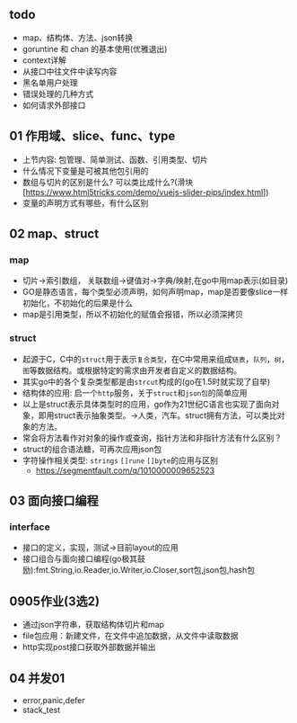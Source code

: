 ## todo
- map、结构体、方法、json转换
- goruntine 和 chan 的基本使用(优雅退出)
- context详解
- 从接口中往文件中读写内容
- 黑名单用户处理
- 错误处理的几种方式
- 如何请求外部接口

## 01 作用域、slice、func、type
- 上节内容: 包管理、简单测试、函数、引用类型、切片
- 什么情况下变量是可被其他包引用的
- 数组与切片的区别是什么? 可以类比成什么?(滑块[https://www.html5tricks.com/demo/vuejs-slider-pips/index.html])
- 变量的声明方式有哪些，有什么区别

## 02 map、struct
### map
- 切片->索引数组， 关联数组->键值对->字典/映射,在go中用map表示(如目录)
- GO是静态语言，每个类型必须声明，如何声明map，map是否要像slice一样初始化，不初始化的后果是什么
- map是引用类型，所以不初始化的赋值会报错，所以必须深拷贝

### struct
- 起源于C，C中的`struct`用于表示`复合类型`，在C中常用来组成`链表`，`队列`，`树`，`图`等数据结构。或根据特定的需求由开发者自定义的数据结构。
- 其实go中的各个复杂类型都是由`strcut`构成的(go在1.5时就实现了自举)
- 结构体的应用: 启一个`http`服务，关于`struct`和`json包`的简单应用
- 以上是struct表示具体类型时的应用，go作为21世纪C语言也实现了面向对象，即用struct表示抽象类型。->人类，汽车。struct拥有方法，可以类比对象的方法。
- 常会将方法看作对对象的操作或查询，指针方法和非指针方法有什么区别？
- struct的组合语法糖，可再次应用json包
- 字符操作相关类型: `strings` `[]rune` `[]byte`的应用与区别
	+ https://segmentfault.com/q/1010000009652523

## 03 面向接口编程
### interface
- 接口的定义，实现，测试->目前layout的应用
- 接口组合与面向接口编程(go极其鼓励):fmt.String,io.Reader,io.Writer,io.Closer,sort包,json包,hash包	

## 0905作业(3选2)
- 通过json字符串，获取结构体切片和map
- file包应用：新建文件，在文件中追加数据，从文件中读取数据
- http实现post接口获取外部数据并输出 

## 04 并发01
- error,panic,defer
- stack_test
